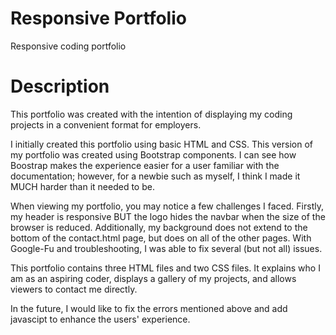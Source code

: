 # Responsive Portfolio
Responsive coding portfolio

# Description

This portfolio was created with the intention of displaying my coding projects in a convenient format for employers. 

I initially created this portfolio using basic HTML and CSS. This version of my portfolio was created using Bootstrap components. I can see how Boostrap makes the experience easier for a user familiar with the documentation; however, for a newbie such as myself, I think I made it MUCH harder than it needed to be.

When viewing my portfolio, you may notice a few challenges I faced. Firstly, my header is responsive BUT the logo hides the navbar when the size of the browser is reduced. Additionally, my background does not extend to the bottom of the contact.html page, but does on all of the other pages. With Google-Fu and troubleshooting, I was able to fix several (but not all) issues.

This portfolio contains three HTML files and two CSS files. It explains who I am as an aspiring coder, displays a gallery of my projects, and allows viewers to contact me directly.

In the future, I would like to fix the errors mentioned above and add javascipt to enhance the users' experience.